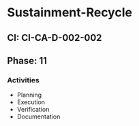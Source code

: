 # Sustainment-Recycle

## CI: CI-CA-D-002-002
## Phase: 11

### Activities
- Planning
- Execution
- Verification
- Documentation
